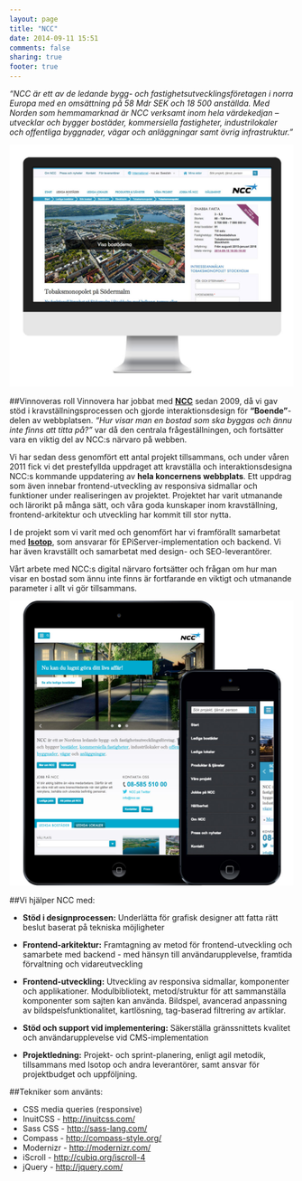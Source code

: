 ```yaml
---
layout: page
title: "NCC"
date: 2014-09-11 15:51
comments: false
sharing: true
footer: true
---
```

*“NCC är ett av de ledande bygg- och fastighetsutvecklingsföretagen i norra Europa med en omsättning på 58 Mdr SEK och 18 500 anställda. Med Norden som hemmamarknad är NCC verksamt inom hela värdekedjan – utvecklar och bygger bostäder, kommersiella fastigheter, industrilokaler och offentliga byggnader, vägar och anläggningar samt övrig infrastruktur.”*

![Skärmdump ncc.se](/images/content/projects/ncc/desktop.jpg)

##Vinnoveras roll
Vinnovera har jobbat med [**NCC**][0] sedan 2009, då vi gav stöd i kravställningsprocessen och gjorde interaktionsdesign för **“Boende”**-delen av webbplatsen. *“Hur visar man en bostad som ska byggas och ännu inte finns att titta på?”* var då den centrala frågeställningen, och fortsätter vara en viktig del av NCC:s närvaro på webben.

Vi har sedan dess genomfört ett antal projekt tillsammans, och under våren 2011 fick vi det prestefyllda uppdraget att kravställa och interaktionsdesigna NCC:s kommande uppdatering av **hela koncernens webbplats**.  Ett uppdrag som även innebar frontend-utveckling av responsiva sidmallar och funktioner under realiseringen av projektet. Projektet har varit utmanande och lärorikt på många sätt, och våra goda kunskaper inom kravställning, frontend-arkitektur och utveckling har kommit till stor nytta.

I de projekt som vi varit med och genomfört har vi framförallt samarbetat med [**Isotop**][1], som ansvarar för EPiServer-implementation och backend. Vi har även kravställt och samarbetat med design- och SEO-leverantörer.

Vårt arbete med NCC:s digital närvaro fortsätter och frågan om hur man visar en bostad som ännu inte finns är fortfarande en viktigt och utmanande parameter i allt vi gör tillsammans.

![Skärmdump ncc.se](/images/content/projects/ncc/mobile.jpg)

##Vi hjälper NCC med:

* **Stöd i designprocessen:** Underlätta för grafisk designer att fatta rätt beslut baserat på tekniska möjligheter

* **Frontend-arkitektur:** Framtagning av metod för frontend-utveckling och samarbete med backend - med hänsyn till användarupplevelse, framtida förvaltning och vidareutveckling

* **Frontend-utveckling:** Utveckling av responsiva sidmallar, komponenter och applikationer. Modulbibliotekt, metod/struktur för att sammanställa komponenter som sajten kan använda. Bildspel, avancerad anpassning av bildspelsfunktionalitet, kartlösning, tag-baserad filtrering av artiklar.

* **Stöd och support vid implementering:** Säkerställa gränssnittets kvalitet och användarupplevelse vid CMS-implementation

* **Projektledning:** Projekt- och sprint-planering, enligt agil metodik, tillsammans med Isotop och andra leverantörer, samt ansvar för projektbudget och uppföljning.

##Tekniker som använts:
* CSS media queries (responsive)
* InuitCSS - http://inuitcss.com/
* Sass CSS - http://sass-lang.com/
* Compass - http://compass-style.org/
* Modernizr - http://modernizr.com/
* iScroll - http://cubiq.org/iscroll-4
* jQuery - http://jquery.com/

[0]: http://www.ncc.se
[1]: http://www.isotop.se

